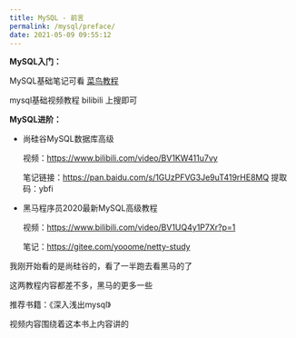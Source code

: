 ```yaml
---
title: MySQL - 前言
permalink: /mysql/preface/
date: 2021-05-09 09:55:12
---
```


**MySQL入门：**

MySQL基础笔记可看 [菜鸟教程](https://www.runoob.com/mysql/mysql-tutorial.html)

mysql基础视频教程 bilibili 上搜即可



**MySQL进阶：**

- 尚硅谷MySQL数据库高级

  视频：https://www.bilibili.com/video/BV1KW411u7vy

  笔记链接：https://pan.baidu.com/s/1GUzPFVG3Je9uT419rHE8MQ 
  提取码：ybfi

- 黑马程序员2020最新MySQL高级教程

  视频：https://www.bilibili.com/video/BV1UQ4y1P7Xr?p=1

  笔记：https://gitee.com/yooome/netty-study




我刚开始看的是尚硅谷的，看了一半跑去看黑马的了

这两教程内容都差不多，黑马的更多一些



推荐书籍：《深入浅出mysql》

视频内容围绕着这本书上内容讲的